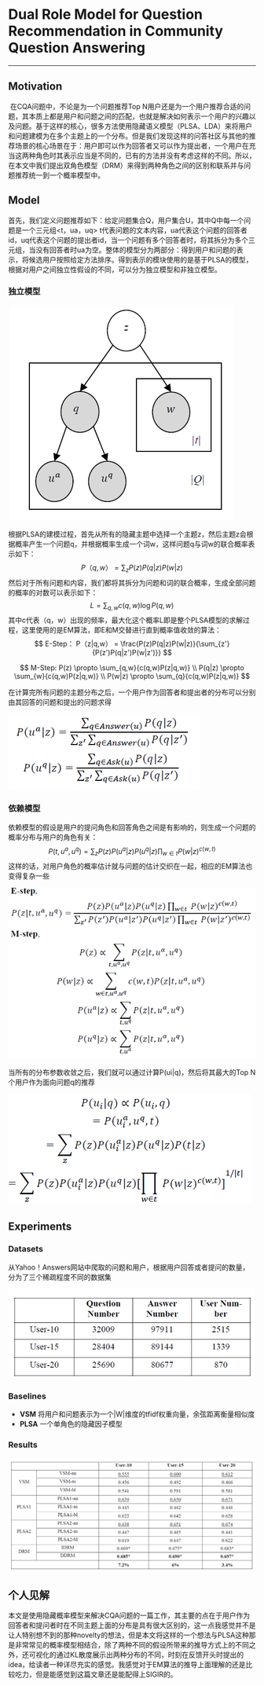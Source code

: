 # Dual Role Model for Question Recommendation in Community Question Answering

------

## Motivation

​	在CQA问题中，不论是为一个问题推荐Top N用户还是为一个用户推荐合适的问题，其本质上都是用户和问题之间的匹配，也就是解决如何表示一个用户的兴趣以及问题。基于这样的核心，很多方法使用隐藏语义模型（PLSA、LDA）来将用户和问题建模为在多个主题上的一个分布。但是我们发现这样的问答社区与其他的推荐场景的核心场景在于：用户即可以作为回答者又可以作为提出者，一个用户在充当这两种角色时其表示应当是不同的，已有的方法并没有考虑这样的不同。所以，在本文中我们提出双角色模型（DRM）来得到两种角色之间的区别和联系并与问题推荐统一到一个概率模型中。

## Model

​	首先，我们定义问题推荐如下：给定问题集合Q，用户集合U，其中Q中每一个问题是一个三元组<t，ua，uq> t代表问题的文本内容，ua代表这个问题的回答者id，uq代表这个问题的提出者id，当一个问题有多个回答者时，将其拆分为多个三元组，当没有回答者时ua为空。整体的模型分为两部分：得到用户和问题的表示，将候选用户按照给定方法排序。得到表示的模块使用的是基于PLSA的模型，根据对用户之间独立性假设的不同，可以分为独立模型和非独立模型。

### 独立模型	

​	![image-20200321144015452](https://github.com/linzihan-backforward/PaperNotes/blob/master/CQA/%5BSIGIR2012%5D%20Dual%20Role%20Model%20for%20Question%20Recommendation%20in/image-20200321144015452.png?raw=true)

​	根据PLSA的建模过程，首先从所有的隐藏主题中选择一个主题z，然后主题z会根据概率产生一个问题q，并根据概率生成一个词w，这样问题q与词w的联合概率表示如下：
$$
P（q,w） = \sum_{z} {P(z)P(q|z)P(w|z)}
$$
​	然后对于所有问题和内容，我们都将其拆分为问题和词的联合概率，生成全部问题的概率的对数可以表示如下：
$$
L = \sum_{q,w}{c(q,w)\log P(q,w)}
$$
​	其中c代表（q，w）出现的频率，最大化这个概率L即是整个PLSA模型的求解过程，这里使用的是EM算法，即E和M交替进行直到概率值收敛的算法：
$$
E-Step：  P（z|q,w） = \frac{P(z)P(q|z)P(w|z)}{\sum_{z'}{P(z')P(q|z')P(w|z')}}
$$

$$
M-Step: P(z) \propto \sum_{q,w}{c(q,w)P(z|q,w)} \\
        P(q|z) \propto \sum_{w}{c(q,w)P(z|q,w)} \\
        P(w|z) \propto \sum_{q}{c(q,w)P(z|q,w)}
$$

​	在计算完所有问题的主题分布之后，一个用户作为回答者和提出者的分布可以分别由其回答的问题和提出的问题求得

![image-20200321152152998](https://github.com/linzihan-backforward/PaperNotes/blob/master/CQA/%5BSIGIR2012%5D%20Dual%20Role%20Model%20for%20Question%20Recommendation%20in/image-20200321152152998.png?raw=true)

### 	依赖模型

​	依赖模型的假设是用户的提问角色和回答角色之间是有影响的，则生成一个问题的概率分布与用户的角色有关：
$$
P(t,u^a,u^q) = \sum_{z}{P(z)P(u^a|z)P(u^q|z)\prod_{w\in t}{P(w|z)^{c(w,t)}}}
$$
​	这样的话，对用户角色的概率估计就与问题的估计交织在一起，相应的EM算法也变得复杂一些

![image-20200321153211843](https://github.com/linzihan-backforward/PaperNotes/blob/master/CQA/%5BSIGIR2012%5D%20Dual%20Role%20Model%20for%20Question%20Recommendation%20in/image-20200321153211843.png?raw=true)

​	当所有的分布参数收敛之后，我们就可以通过计算P(ui|q)，然后将其最大的Top  N个用户作为面向问题q的推荐

![image-20200321153600310](https://github.com/linzihan-backforward/PaperNotes/blob/master/CQA/%5BSIGIR2012%5D%20Dual%20Role%20Model%20for%20Question%20Recommendation%20in/image-20200321153600310.png?raw=true)

## Experiments

### 	Datasets

​	从Yahoo！Answers网站中爬取的问题和用户，根据用户回答或者提问的数量，分为了三个稀疏程度不同的数据集

![image-20200321154415216](https://github.com/linzihan-backforward/PaperNotes/blob/master/CQA/%5BSIGIR2012%5D%20Dual%20Role%20Model%20for%20Question%20Recommendation%20in/image-20200321154415216.png?raw=true)

### Baselines

- **VSM** 将用户和问题表示为一个|W|维度的tfidf权重向量，余弦距离衡量相似度
- **PLSA** 一个单角色的隐藏因子模型

###  Results

![image-20200321155909853](https://github.com/linzihan-backforward/PaperNotes/blob/master/CQA/%5BSIGIR2012%5D%20Dual%20Role%20Model%20for%20Question%20Recommendation%20in/image-20200321155909853.png?raw=true)

## 个人见解

​	本文是使用隐藏概率模型来解决CQA问题的一篇工作，其主要的点在于用户作为回答者和提问者时在不同主题上面的分布是具有很大区别的，这一点我感觉并不是让人特别想不到的那种novelty的想法，但是本文将这样的一个想法与PLSA这种那是非常常见的概率模型相结合，除了两种不同的假设所带来的推导方式上的不同之外，还可视化的通过KL散度展示出两种分布的不同，时刻在反馈开头时提出的idea，给读者一种详尽充实的感觉。我感觉对于EM算法的推导上面理解的还是比较吃力，但是能感觉到这篇文章还是能配得上SIGIR的。